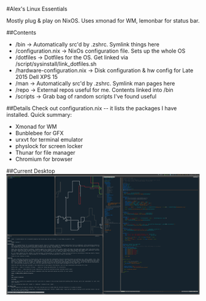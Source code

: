 #Alex's Linux Essentials

Mostly plug & play on NixOS. Uses xmonad for WM, lemonbar for status bar.


##Contents
- /bin -> Automatically src'd by .zshrc. Symlink things here
- /configuration.nix -> NixOs configuration file. Sets up the whole OS
- /dotfiles -> Dotfiles for the OS. Get linked via /script/sysinstall/link_dotfiles.sh
- /hardware-configuration.nix -> Disk configuration & hw config for Late 2015 Dell XPS 15
- /man -> Automatically src'd by .zshrc. Symlink man pages here
- /repo -> External repos useful for me. Contents linked into /bin
- /scripts -> Grab bag of random scripts I've found useful


##Details
Check out configuration.nix -- it lists the packages I have installed. Quick summary:
- Xmonad for WM
- Bunblebee for GFX
- urxvt for terminal emulator
- physlock for screen locker
- Thunar for file manager
- Chromium for browser


##Current Desktop
![](screenshot.png?raw=true)

